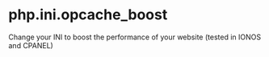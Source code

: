 # php.ini.opcache_boost
Change your INI to boost the performance of your website (tested in IONOS and CPANEL)
